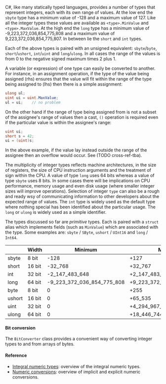 C#, like many statically typed languages, provides a number of types that represent integers, each with its own range of values. At the low end the `sbyte` type has a minimum value of -128 and a maximum value of 127. Like all the integer types these values are available as `<type>.MinValue` and `<type>.MaxValue`. At the high end the `long` type has a minimum value of -9,223,372,036,854,775,808 and a maximum value of 9,223,372,036,854,775,807. In between lie the `short` and `int` types.

Each of the above types is paired with an unsigned equivalent: `sbyte`/`byte`, `short`/`ushort`, `int`/`uint` and `long`/`ulong`. In all cases the range of the values is from 0 to the negative signed maximum times 2 plus 1.

A variable (or expression) of one type can easily be converted to another. For instance, in an assignment operation, if the type of the value being assigned (rhs) ensures that the value will fit within the range of the type being assigned to (lhs) then there is a simple assignment:

```csharp
ulong ul;
uint ui = uint.MaxValue;
ul = ui;    // no problem
```

On the other hand if the range of type being assigned from is not a subset of the assignee's range of values then a cast, `()` operation is required even if the particular value is within the assignee's range:

```csharp
uint ui;
short s = 42;
ui = (uint)s;
```

In the above example, if the value lay instead outside the range of the assignee then an overflow would occur. See (TODO cross-ref-tba).

The multiplicity of integer types reflects machine architectures, in the size of registers, the size of CPU instruction arguments and the treatment of sign within the CPU. A value of type `long` uses 64 bits whereas a value of type `sbyte` uses 8 bits. In some cases there will be implications on CPU performance, memory usage and even disk usage (where smaller integer sizes will improve operations). Selection of integer `type` can also be a rough and ready wsy of communicating information to other developers about the expected range of values. The `int` type is widely used as the default type where nothing special has been identified about the particular usage. The `long` or `ulong` is widely used as a simple identifier.

The types discussed so far are _primitive_ types. Each is paired with a `struct` alias which implements fields (such as `MinValue`) which are associated with the type. Some examples are: `sbyte` / `SByte`, `ushort` / `UInt16` and `long` / `Int64`.

|        | Width  | Minimum                    | Maximum                     |
| ------ | ------ | -------------------------- | --------------------------- |
| sbyte  | 8 bit  | -128                       | +127                        |
| short  | 16 bit | -32_768                    | +32_767                     |
| int    | 32 bit | -2_147_483_648             | +2_147_483_647              |
| long   | 64 bit | -9_223_372_036_854_775_808 | +9_223_372_036_854_775_807  |
| byte   | 8 bit  | 0                          | +255                        |
| ushort | 16 bit | 0                          | +65_535                     |
| uint   | 32 bit | 0                          | +4_294_967_295              |
| ulong  | 64 bit | 0                          | +18_446_744_073_709_551_615 |

#### Bit conversion

The `BitConverter` class provides a convenient way of converting integer types to and from arrays of bytes.

#### Reference

- [Integral numeric types][integral-numeric-types]: overview of the integral numeric types.
- [Numeric conversions][numeric-conversions]: overview of implicit and explicit numeric conversions.

[integral-numeric-types]: https://docs.microsoft.com/en-us/dotnet/csharp/language-reference/builtin-types/integral-numeric-types
[numeric-conversions]: https://docs.microsoft.com/en-us/dotnet/csharp/language-reference/builtin-types/numeric-conversions
